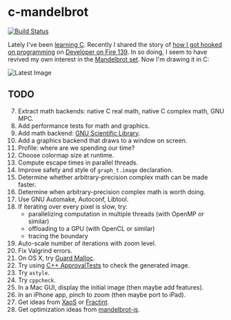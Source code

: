 # c-mandelbrot

[![Build Status](https://travis-ci.org/schmonz/c-mandelbrot.svg?branch=master)](https://travis-ci.org/schmonz/c-mandelbrot)

Lately I've been
[learning C](http://www.schmonz.com/2016/06/18/training-tdd-for-embedded-c/).
Recently I shared the story of
[how I got hooked on programming](http://www.schmonz.com/2007/06/29/when-programming-chose-me/)
on
[Developer on Fire 139](http://www.schmonz.com/talk/20160616-developer-on-fire/).
In so doing, I seem to have revived my own interest in the
[Mandelbrot set](https://en.wikipedia.org/wiki/Mandelbrot_set).
Now I'm drawing it in C:

![Latest Image](https://github.com/schmonz/c-mandelbrot/raw/master/pngelbrot.png)

## TODO

7. Extract math backends: native C real math, native C complex math, GNU MPC.
7. Add performance tests for math and graphics.
7. Add math backend: [GNU Scientific Library](https://www.gnu.org/software/gsl/gsl.html).
7. Add a graphics backend that draws to a window on screen.
7. Profile: where are we spending our time?
7. Choose colormap size at runtime.
7. Compute escape times in parallel threads.
7. Improve safety and style of `graph_t.image` declaration.
7. Determine whether arbitrary-precision complex math can be made faster.
7. Determine when arbitrary-precision complex math is worth doing.
7. Use GNU Automake, Autoconf, Libtool.
7. If iterating over every pixel is slow, try:
    - parallelizing computation in multiple threads (with OpenMP or similar)
    - offloading to a GPU (with OpenCL or similar)
    - tracing the boundary
7. Auto-scale number of iterations with zoom level.
7. Fix Valgrind errors.
7. On OS X, try
   [Guard Malloc](https://developer.apple.com/library/mac/documentation/Performance/Conceptual/ManagingMemory/Articles/MallocDebug.html).
7. Try using
   [C++ ApprovalTests](https://github.com/approvals/ApprovalTests.cpp)
   to check the generated image.
7. Try `astyle`.
7. Try `cppcheck`.
7. In a Mac GUI, display the initial image (then maybe add features).
7. In an iPhone app, pinch to zoom (then maybe port to iPad).
7. Get ideas from [XaoS](http://matek.hu/xaos) or [Fractint](http://fractint.org).
7. Get optimization ideas from [mandelbrot-js](https://github.com/cslarsen/mandelbrot-js).
